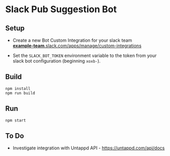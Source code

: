 # Slack Pub Suggestion Bot

## Setup

- Create a new Bot Custom Integration for your slack team \
[**example-team**.slack.com/apps/manage/custom-integrations](https://example-team.slack.com/apps/manage/custom-integrations)

- Set the `SLACK_BOT_TOKEN` environment variable to the token from your slack bot configuration 
(beginning `xoxb-`).

## Build
```
npm install
npm run build
```

## Run
```
npm start
```

## To Do
- Investigate integration with Untappd API - https://untappd.com/api/docs
